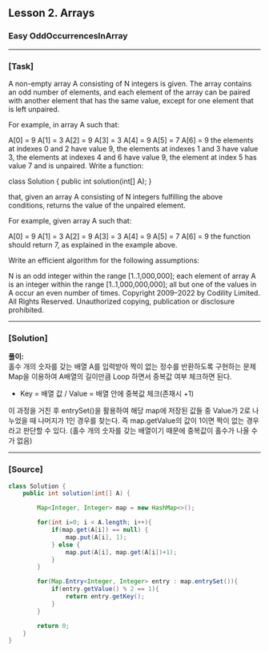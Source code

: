 ## Lesson 2. Arrays

### Easy OddOccurrencesInArray

---

### **[Task]**

A non-empty array A consisting of N integers is given. The array contains an odd number of elements, and each element of the array can be paired with another element that has the same value, except for one element that is left unpaired.

For example, in array A such that:

A[0] = 9 A[1] = 3 A[2] = 9
A[3] = 3 A[4] = 9 A[5] = 7
A[6] = 9
the elements at indexes 0 and 2 have value 9,
the elements at indexes 1 and 3 have value 3,
the elements at indexes 4 and 6 have value 9,
the element at index 5 has value 7 and is unpaired.
Write a function:

class Solution { public int solution(int[] A); }

that, given an array A consisting of N integers fulfilling the above conditions, returns the value of the unpaired element.

For example, given array A such that:

A[0] = 9 A[1] = 3 A[2] = 9
A[3] = 3 A[4] = 9 A[5] = 7
A[6] = 9
the function should return 7, as explained in the example above.

Write an efficient algorithm for the following assumptions:

N is an odd integer within the range [1..1,000,000];
each element of array A is an integer within the range [1..1,000,000,000];
all but one of the values in A occur an even number of times.
Copyright 2009–2022 by Codility Limited. All Rights Reserved. Unauthorized copying, publication or disclosure prohibited.

---

### **[Solution]**

**풀이:**  
홀수 개의 숫자를 갖는 배열 A를 입력받아 짝이 없는 정수를 반환하도록 구현하는 문제  
Map을 이용하여 A배열의 길이만큼 Loop 하면서 중복값 여부 체크하면 된다.

- Key = 배열 값 / Value = 배열 안에 중복값 체크(존재시 +1)

이 과정을 거친 후 entrySet()을 활용하여 해당 map에 저장된 값들 중 Value가 2로 나누었을 때 나머지가 1인 경우를 찾는다. 즉 map.getValue의 값이 1이면 짝이 없는 경우라고 판단할 수 있다. (홀수 개의 숫자를 갖는 배열이기 때문에 중복값이 홀수가 나올 수가 없음)

---

### **[Source]**

```Java
class Solution {
    public int solution(int[] A) {

        Map<Integer, Integer> map = new HashMap<>();

        for(int i=0; i < A.length; i++){
            if(map.get(A[i]) == null) {
                map.put(A[i], 1);
            } else {
                map.put(A[i], map.get(A[i])+1);
            }
        }

        for(Map.Entry<Integer, Integer> entry : map.entrySet()){
            if(entry.getValue() % 2 == 1){
                return entry.getKey();
            }
        }

        return 0;
    }
}
```
